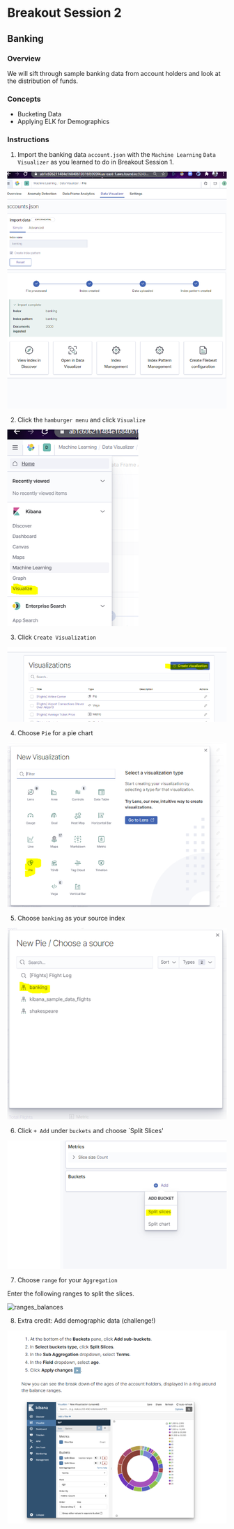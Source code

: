 # Breakout Session 2

## Banking

### Overview

We will sift through sample banking data from account holders and look at the distribution of funds. 

### Concepts

- Bucketing Data
- Applying ELK for Demographics

### Instructions

1. Import the banking data `account.json` with the `Machine Learning` `Data Visualizer` as you learned to do in Breakout Session 1.

![bank_import](assets/bank_import.PNG)

2. Click the `hamburger menu` and click `Visualize`

![visualize](assets/visualize.PNG)

3. Click `Create Visualization`

![create_viz](assets/create_viz.PNG)

4. Choose `Pie` for a pie chart

![pie](assets/pie.PNG)

5. Choose `banking` as your source index

![banking](assets/banking.PNG)

6. Click `+ Add` under `buckets` and choose `Split Slices'

![split_slices](assets/split_slices.PNG)

7. Choose `range` for your `Aggregation`

Enter the following ranges to split the slices.

![ranges_balances](assets/ranges_balances.PNG)

8. Extra credit: Add demographic data (challenge!)

![add_demo_data](assets/add_demo_data.PNG)
